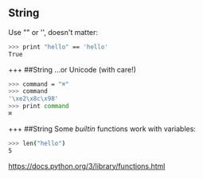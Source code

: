 ## String
Use "" or '', doesn't matter:
```sh
>>> print "hello" == 'hello'
True
```

+++
##String
...or Unicode (with care!)
```sh
>>> command = "⌘"
>>> command
'\xe2\x8c\x98'
>>> print command
⌘
```

+++
##String
Some *builtin* functions work with variables:
```sh
>>> len("hello")
5
```

https://docs.python.org/3/library/functions.html